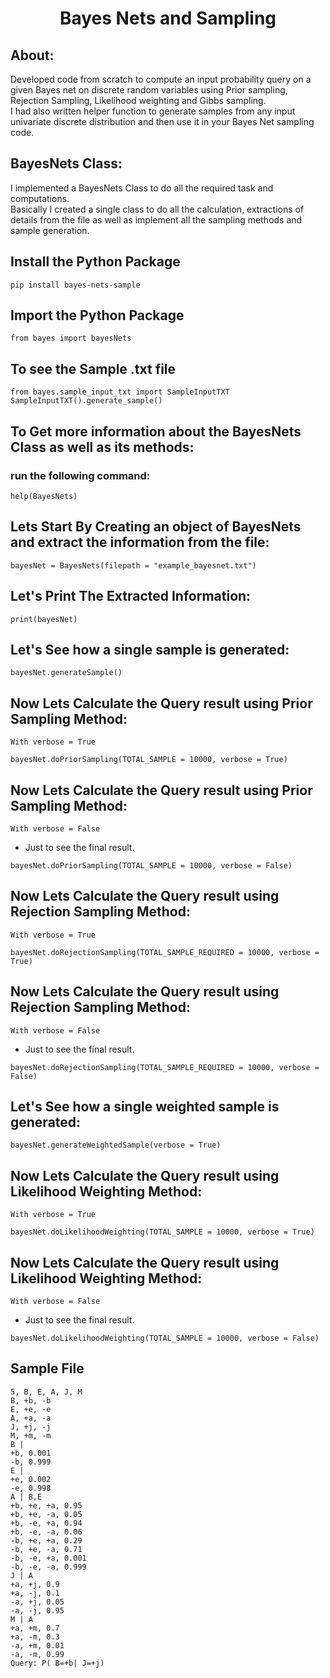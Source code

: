 <H1>
<center>
Bayes Nets and Sampling
</center>
</H1>

## About: 

Developed code from scratch to compute an input probability query on a given Bayes net on discrete random variables using Prior sampling, Rejection Sampling, Likelihood weighting and Gibbs sampling. <br>
I had also written helper function to generate samples from any input univariate discrete distribution and then use it in your Bayes Net sampling code.

## BayesNets Class:

I implemented a BayesNets Class to do all the required task and computations.<br>
Basically I created a single class to do all the calculation, extractions of details from the file as well as implement all the sampling methods and sample generation.

## Install the Python Package

```
pip install bayes-nets-sample
```

## Import the Python Package

```
from bayes import bayesNets
```

## To see the Sample .txt file

```
from bayes.sample_input_txt import SampleInputTXT
SampleInputTXT().generate_sample()
```

## To Get more information about the BayesNets Class as well as its methods:
### run the following command:

```
help(BayesNets)
```

## Lets Start By Creating an object of BayesNets and extract the information from the file:

```
bayesNet = BayesNets(filepath = "example_bayesnet.txt")
```

## Let's Print The Extracted Information: 

```
print(bayesNet)
```

## Let's See how a single sample is generated:

```
bayesNet.generateSample()
```

## Now Lets Calculate the Query result using Prior Sampling Method:

`With verbose = True`

```
bayesNet.doPriorSampling(TOTAL_SAMPLE = 10000, verbose = True)
```

## Now Lets Calculate the Query result using Prior Sampling Method:

`With verbose = False`
- Just to see the final result.

```
bayesNet.doPriorSampling(TOTAL_SAMPLE = 10000, verbose = False)
```

## Now Lets Calculate the Query result using Rejection Sampling Method:

`With verbose = True`

```
bayesNet.doRejectionSampling(TOTAL_SAMPLE_REQUIRED = 10000, verbose = True)
```

## Now Lets Calculate the Query result using Rejection Sampling Method:

`With verbose = False`
- Just to see the final result.

```
bayesNet.doRejectionSampling(TOTAL_SAMPLE_REQUIRED = 10000, verbose = False)
```

## Let's See how a single weighted sample is generated:

```
bayesNet.generateWeightedSample(verbose = True)
```

## Now Lets Calculate the Query result using Likelihood Weighting Method:

`With verbose = True`

```
bayesNet.doLikelihoodWeighting(TOTAL_SAMPLE = 10000, verbose = True)
```

## Now Lets Calculate the Query result using Likelihood Weighting Method:

`With verbose = False`
- Just to see the final result.

```
bayesNet.doLikelihoodWeighting(TOTAL_SAMPLE = 10000, verbose = False)
```

## Sample File

```
5, B, E, A, J, M
B, +b, -b
E, +e, -e
A, +a, -a
J, +j, -j
M, +m, -m
B |
+b, 0.001
-b, 0.999
E |
+e, 0.002
-e, 0.998
A | B,E
+b, +e, +a, 0.95
+b, +e, -a, 0.05
+b, -e, +a, 0.94
+b, -e, -a, 0.06
-b, +e, +a, 0.29
-b, +e, -a, 0.71
-b, -e, +a, 0.001
-b, -e, -a, 0.999
J | A
+a, +j, 0.9
+a, -j, 0.1
-a, +j, 0.05
-a, -j, 0.95
M | A
+a, +m, 0.7
+a, -m, 0.3
-a, +m, 0.01
-a, -m, 0.99
Query: P( B=+b| J=+j)
```